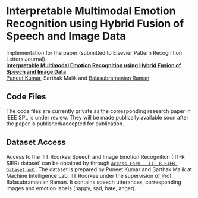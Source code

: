 Interpretable Multimodal Emotion Recognition using Hybrid Fusion of Speech and Image Data
============================================================================================

Implementation for the paper (submitted to Elsevier Pattern Recognition Letters Journal). <br>
**[Interpretable Multimodal Emotion Recognition using Hybrid Fusion of Speech and Image Data][1]**<br>
[Puneet Kumar](https://puneet-kr.github.io/), Sarthak Malik and [Balasubramanian Raman](http://faculty.iitr.ac.in/~balarfma/)  

## Code Files
The code files are currently private as the corresponding research paper in IEEE SPL is under review. They will be made publically available soon after the paper is published/accepted for publication.

Dataset Access
--------------
Access to the ‘IIT Roorkee Speech and Image Emotion Recognition (IIT-R SIER) dataset’ can be obtained by through [`Access Form - IIT-R SIER Dataset.pdf`][2]. The dataset is prepared by Puneet Kumar and Sarthak Malik at Machine Intelligence Lab, IIT Roorkee under the supervision of Prof. Balasubramanian Raman. It contains speech utterances, corresponding images and emotion labels (happy, sad, hate, anger).

[1]:https://www.journals.elsevier.com/pattern-recognition-letters  
[2]:https://github.com/MIntelligence-Group/SIER/blob/main/Access%20Form%20-%20IIT-R%20SIER%20Dataset.pdf 
